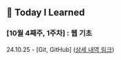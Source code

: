 ## 🍥 Today I Learned

### [10월 4째주, 1주차] : 웹 기초

24.10.25 - [Git, GitHub] ([상세 내역 링크](https://github.com/100-hours-a-week/hazel.park-til/blob/main/Oct/2024-10-25.md))
